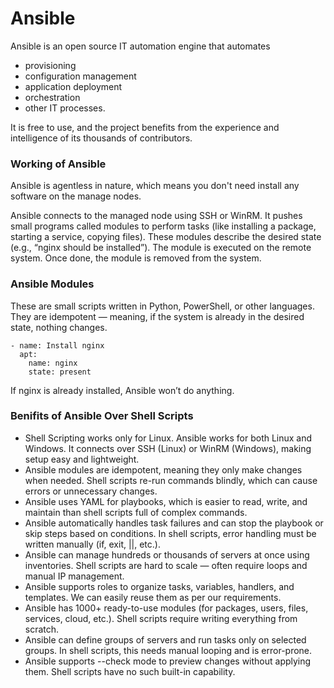 # Ansible 

Ansible is an open source IT automation engine that automates

- provisioning
- configuration management
- application deployment
- orchestration
- other IT processes. 

It is free to use, and the project benefits from the experience and intelligence of its thousands of contributors.

### Working of Ansible

Ansible is agentless in nature, which means you don't need install any software on the manage nodes.

Ansible connects to the managed node using SSH or WinRM.
It pushes small programs called modules to perform tasks (like installing a package, starting a service, copying files).
These modules describe the desired state (e.g., “nginx should be installed”).
The module is executed on the remote system.
Once done, the module is removed from the system.

### Ansible Modules

These are small scripts written in Python, PowerShell, or other languages.
They are idempotent — meaning, if the system is already in the desired state, nothing changes.

```
- name: Install nginx
  apt:
    name: nginx
    state: present
```

If nginx is already installed, Ansible won’t do anything.

### Benifits of Ansible Over Shell Scripts

- Shell Scripting works only for Linux. Ansible works for both Linux and Windows. It connects over SSH (Linux) or WinRM (Windows), making setup easy and lightweight.
- Ansible modules are idempotent, meaning they only make changes when needed. Shell scripts re-run commands blindly, which can cause errors or unnecessary changes.
- Ansible uses YAML for playbooks, which is easier to read, write, and maintain than shell scripts full of complex commands.
- Ansible automatically handles task failures and can stop the playbook or skip steps based on conditions. In shell scripts, error handling must be written manually (if, exit, ||, etc.).
- Ansible can manage hundreds or thousands of servers at once using inventories. Shell scripts are hard to scale — often require loops and manual IP management.
- Ansible supports roles to organize tasks, variables, handlers, and templates. We can easily reuse them as per our requirements.
- Ansible has 1000+ ready-to-use modules (for packages, users, files, services, cloud, etc.). Shell scripts require writing everything from scratch.
- Ansible can define groups of servers and run tasks only on selected groups. In shell scripts, this needs manual looping and is error-prone.
- Ansible supports --check mode to preview changes without applying them. Shell scripts have no such built-in capability.


